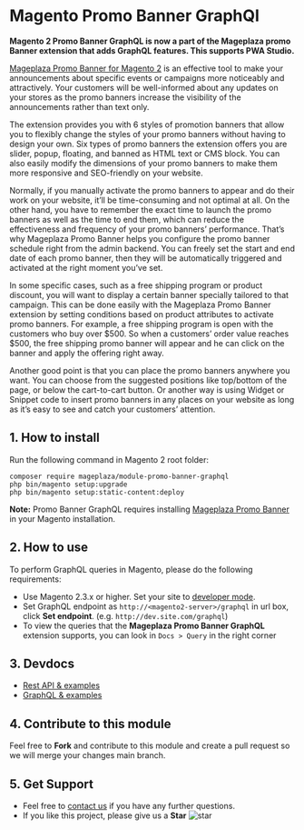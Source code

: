 # Magento Promo Banner GraphQl

**Magento 2 Promo Banner GraphQL is now a part of the Mageplaza promo Banner extension that adds GraphQL features. This supports PWA Studio.** 

[Mageplaza Promo Banner for Magento 2](https://www.mageplaza.com/magento-2-promo-banner/) is an effective tool to make your announcements about specific events or campaigns more noticeably and attractively. Your customers will be well-informed about any updates on your stores as the promo banners increase the visibility of the announcements rather than text only. 

The extension provides you with 6 styles of promotion banners that allow you to flexibly change the styles of your promo banners without having to design your own. Six types of promo banners the extension offers you are slider, popup, floating, and banned as HTML text or CMS block. You can also easily modify the dimensions of your promo banners to make them more responsive and SEO-friendly on your website. 

Normally, if you manually activate the promo banners to appear and do their work on your website, it’ll be time-consuming and not optimal at all. On the other hand, you have to remember the exact time to launch the promo banners as well as the time to end them, which can reduce the effectiveness and frequency of your promo banners’ performance. That’s why Mageplaza Promo Banner helps you configure the promo banner schedule right from the admin backend. You can freely set the start and end date of each promo banner, then they will be automatically triggered and activated at the right moment you’ve set. 

In some specific cases, such as a free shipping program or product discount, you will want to display a certain banner specially tailored to that campaign. This can be done easily with the Mageplaza Promo Banner extension by setting conditions based on product attributes to activate promo banners. For example, a free shipping program is open with the customers who buy over $500. So when a customers’ order value reaches $500, the free shipping promo banner will appear and he can click on the banner and apply the offering right away. 

Another good point is that you can place the promo banners anywhere you want. You can choose from the suggested positions like top/bottom of the page, or below the cart-to-cart button. Or another way is using Widget or Snippet code to insert promo banners in any places on your website as long as it’s easy to see and catch your customers’ attention.


## 1. How to install

Run the following command in Magento 2 root folder:

```
composer require mageplaza/module-promo-banner-graphql
php bin/magento setup:upgrade
php bin/magento setup:static-content:deploy
```

**Note:**
Promo Banner GraphQL requires installing [Mageplaza Promo Banner](https://www.mageplaza.com/magento-2-promo-banner/) in your Magento installation.

## 2. How to use

To perform GraphQL queries in Magento, please do the following requirements:

- Use Magento 2.3.x or higher. Set your site to [developer mode](https://www.mageplaza.com/devdocs/enable-disable-developer-mode-magento-2.html).
- Set GraphQL endpoint as `http://<magento2-server>/graphql` in url box, click **Set endpoint**.
  (e.g. `http://dev.site.com/graphql`)
- To view the queries that the **Mageplaza Promo Banner GraphQL** extension supports, you can look in `Docs > Query` in the right corner

## 3. Devdocs

- [Rest API & examples](https://documenter.getpostman.com/view/10589000/TVt1A5LK)
- [GraphQL & examples](https://documenter.getpostman.com/view/10589000/TVt1A5Qb)

## 4. Contribute to this module

Feel free to **Fork** and contribute to this module and create a pull request so we will merge your changes main branch.

## 5. Get Support

- Feel free to [contact us](https://www.mageplaza.com/contact.html) if you have any further questions.
- If you like this project, please give us a **Star** ![star](https://i.imgur.com/S8e0ctO.png)
